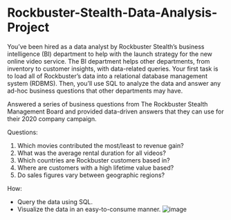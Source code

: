 # Rockbuster-Stealth-Data-Analysis-Project
You’ve been hired as a data analyst by Rockbuster Stealth’s business intelligence (BI) department to help with the launch strategy for the new online video service. The BI department helps other departments, from inventory to customer insights, with data-related queries. Your first task is to load all of Rockbuster’s data into a relational database management system (RDBMS). Then, you’ll use SQL to analyze the data and answer any ad-hoc business questions that other departments may have.

Answered a series of business questions from The Rockbuster Stealth Management Board and provided data-driven answers that they can use for their 2020 company campaign.

Questions:
1.	Which movies contributed the most/least to revenue gain? 
2.	What was the average rental duration for all videos?
3.	Which countries are Rockbuster customers based in?
4.	Where are customers with a high lifetime value based?
5.	Do sales figures vary between geographic regions?


How: 
* Query the data using SQL.
* Visualize the data in an easy-to-consume manner.
![image](https://user-images.githubusercontent.com/71847867/120619160-054e8780-c45c-11eb-9db2-bcd550a41ddf.png)

